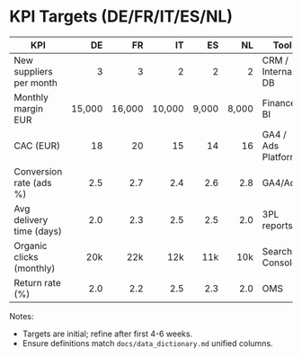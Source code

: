 # KPI Targets (DE/FR/IT/ES/NL)

| KPI | DE | FR | IT | ES | NL | Tool |
|---|---:|---:|---:|---:|---:|---|
| New suppliers per month | 3 | 3 | 2 | 2 | 2 | CRM / Internal DB |
| Monthly margin EUR | 15,000 | 16,000 | 10,000 | 9,000 | 8,000 | Finance / BI |
| CAC (EUR) | 18 | 20 | 15 | 14 | 16 | GA4 / Ads Platforms |
| Conversion rate (ads %) | 2.5 | 2.7 | 2.4 | 2.6 | 2.8 | GA4/Ads |
| Avg delivery time (days) | 2.0 | 2.3 | 2.5 | 2.5 | 2.0 | 3PL reports |
| Organic clicks (monthly) | 20k | 22k | 12k | 11k | 10k | Search Console |
| Return rate (%) | 2.0 | 2.2 | 2.5 | 2.3 | 2.0 | OMS |

Notes:
- Targets are initial; refine after first 4-6 weeks.
- Ensure definitions match `docs/data_dictionary.md` unified columns.
